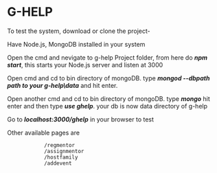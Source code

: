 # G-HELP
To test the system, download or clone the project-

Have Node.js, MongoDB installed in your system

Open the cmd and nevigate to g-help Project folder, from here do **_npm start_**, this starts your Node.js server and listen at 3000

Open cmd and cd to bin directory of mongoDB. type **_mongod --dbpath path to your g-help\data_** and hit enter.

Open another cmd and cd to bin directory of mongoDB. type **_mongo_** hit enter and then type **_use ghelp_**. your db is now data directory of g-help

Go to **_localhost:3000/ghelp_** in your browser to test

Other available pages are 

                /regmentor
                /assignmentor
                /hostfamily
                /addevent

